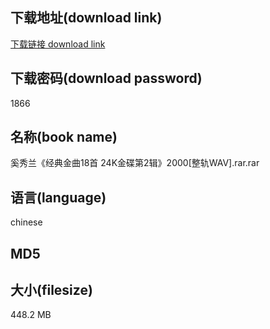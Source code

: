 ## 下载地址(download link)
[下载链接 download link](https://tutu365.netlify.app/?s=%E5%A5%9A%E7%A7%80%E5%85%B0%E3%80%8A%E7%BB%8F%E5%85%B8%E9%87%91%E6%9B%B218%E9%A6%96+24K%E9%87%91%E7%A2%9F%E7%AC%AC2%E8%BE%91%E3%80%8B2000%5B%E6%95%B4%E8%BD%A8WAV%5D.rar)

## 下载密码(download password)
1866

## 名称(book name)
奚秀兰《经典金曲18首 24K金碟第2辑》2000[整轨WAV].rar.rar

## 语言(language)
chinese

## MD5


## 大小(filesize)
448.2 MB
